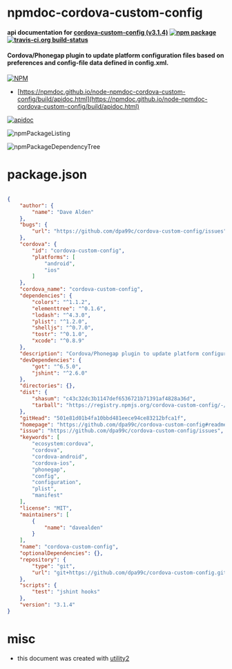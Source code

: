 # npmdoc-cordova-custom-config

#### api documentation for  [cordova-custom-config (v3.1.4)](https://github.com/dpa99c/cordova-custom-config#readme)  [![npm package](https://img.shields.io/npm/v/npmdoc-cordova-custom-config.svg?style=flat-square)](https://www.npmjs.org/package/npmdoc-cordova-custom-config) [![travis-ci.org build-status](https://api.travis-ci.org/npmdoc/node-npmdoc-cordova-custom-config.svg)](https://travis-ci.org/npmdoc/node-npmdoc-cordova-custom-config)

#### Cordova/Phonegap plugin to update platform configuration files based on preferences and config-file data defined in config.xml.

[![NPM](https://nodei.co/npm/cordova-custom-config.png?downloads=true&downloadRank=true&stars=true)](https://www.npmjs.com/package/cordova-custom-config)

- [https://npmdoc.github.io/node-npmdoc-cordova-custom-config/build/apidoc.html](https://npmdoc.github.io/node-npmdoc-cordova-custom-config/build/apidoc.html)

[![apidoc](https://npmdoc.github.io/node-npmdoc-cordova-custom-config/build/screenCapture.buildCi.browser.%252Ftmp%252Fbuild%252Fapidoc.html.png)](https://npmdoc.github.io/node-npmdoc-cordova-custom-config/build/apidoc.html)

![npmPackageListing](https://npmdoc.github.io/node-npmdoc-cordova-custom-config/build/screenCapture.npmPackageListing.svg)

![npmPackageDependencyTree](https://npmdoc.github.io/node-npmdoc-cordova-custom-config/build/screenCapture.npmPackageDependencyTree.svg)



# package.json

```json

{
    "author": {
        "name": "Dave Alden"
    },
    "bugs": {
        "url": "https://github.com/dpa99c/cordova-custom-config/issues"
    },
    "cordova": {
        "id": "cordova-custom-config",
        "platforms": [
            "android",
            "ios"
        ]
    },
    "cordova_name": "cordova-custom-config",
    "dependencies": {
        "colors": "^1.1.2",
        "elementtree": "^0.1.6",
        "lodash": "^4.3.0",
        "plist": "^1.2.0",
        "shelljs": "^0.7.0",
        "tostr": "^0.1.0",
        "xcode": "^0.8.9"
    },
    "description": "Cordova/Phonegap plugin to update platform configuration files based on preferences and config-file data defined in config.xml.",
    "devDependencies": {
        "got": "^6.5.0",
        "jshint": "^2.6.0"
    },
    "directories": {},
    "dist": {
        "shasum": "c43c32dc3b1147def6536721b71391af4828a36d",
        "tarball": "https://registry.npmjs.org/cordova-custom-config/-/cordova-custom-config-3.1.4.tgz"
    },
    "gitHead": "501e81d01b4fa10bbd481eece94ce83212bfca1f",
    "homepage": "https://github.com/dpa99c/cordova-custom-config#readme",
    "issue": "https://github.com/dpa99c/cordova-custom-config/issues",
    "keywords": [
        "ecosystem:cordova",
        "cordova",
        "cordova-android",
        "cordova-ios",
        "phonegap",
        "config",
        "configuration",
        "plist",
        "manifest"
    ],
    "license": "MIT",
    "maintainers": [
        {
            "name": "davealden"
        }
    ],
    "name": "cordova-custom-config",
    "optionalDependencies": {},
    "repository": {
        "type": "git",
        "url": "git+https://github.com/dpa99c/cordova-custom-config.git"
    },
    "scripts": {
        "test": "jshint hooks"
    },
    "version": "3.1.4"
}
```



# misc
- this document was created with [utility2](https://github.com/kaizhu256/node-utility2)
